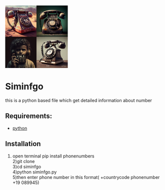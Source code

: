 <img algin="center" src="photo1676625741.jpeg"  width="200" height="200"></a>


# Siminfgo
this is a python based file which get detailed information about number


## Requirements:

 - [python](https://www.python.org/) 
 
 
 ## Installation 
 
 1) open terminal pip install phonenumbers<br>
 2)git clone <br>
 3)cd siminfgo<br>
 4)python siminfgo.py<br>
 5)then enter phone number in this format( +countrycode phonenumber  +19 089945)
